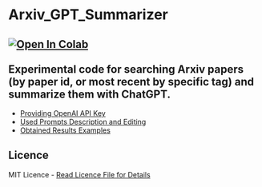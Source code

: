 # Arxiv_GPT_Summarizer
<a href="https://colab.research.google.com/github/ultralytics/yolov5/blob/master/tutorial.ipynb"><img src="https://colab.research.google.com/assets/colab-badge.svg" alt="Open In Colab"></a> <br></br>
Experimental code for searching Arxiv papers (by paper id, or most recent by specific tag) and summarize them with ChatGPT.
- 
- [Providing OpenAI API Key](https://github.com/michalkrawczyk/Arxiv_GPT_Summarizer/issues/7) 
- [Used Prompts Description and Editing](https://github.com/michalkrawczyk/Arxiv_GPT_Summarizer/issues/6)
- [Obtained Results Examples](https://github.com/michalkrawczyk/Arxiv_GPT_Summarizer/issues/8)



## Licence
MIT Licence - [Read Licence File for Details](https://github.com/michalkrawczyk/Arxiv_GPT_Summarizer/blob/main/LICENSE)
